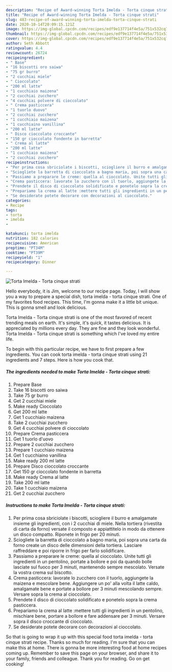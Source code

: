 ```yaml
---
description: "Recipe of Award-winning Torta Imelda - Torta cinque strati"
title: "Recipe of Award-winning Torta Imelda - Torta cinque strati"
slug: 483-recipe-of-award-winning-torta-imelda-torta-cinque-strati
date: 2020-10-14T20:09:15.121Z
image: https://img-global.cpcdn.com/recipes/edf9e137714f4e5a/751x532cq70/torta-imelda-torta-cinque-strati-recipe-main-photo.jpg
thumbnail: https://img-global.cpcdn.com/recipes/edf9e137714f4e5a/751x532cq70/torta-imelda-torta-cinque-strati-recipe-main-photo.jpg
cover: https://img-global.cpcdn.com/recipes/edf9e137714f4e5a/751x532cq70/torta-imelda-torta-cinque-strati-recipe-main-photo.jpg
author: Seth Abbott
ratingvalue: 4.4
reviewcount: 26724
recipeingredient:
- " Base"
- "16 biscotti oro saiwa"
- "75 gr burro"
- "2 cucchiai miele"
- " Cioccolato"
- "200 ml latte"
- "1 cucchiaio maizena"
- "2 cucchiai zucchero"
- "4 cucchiai polvere di cioccolato"
- " Crema pasticcera"
- "1 tuorlo duovo"
- "2 cucchiai zucchero"
- "1 cucchiaio maizena"
- "1 cucchiaino vanillina"
- "200 ml latte"
- " Disco cioccolato croccante"
- "150 gr cioccolato fondente in barretta"
- " Crema al latte"
- "200 ml latte"
- "1 cucchiaio maizena"
- "2 cucchiai zucchero"
recipeinstructions:
- "Per prima cosa sbriciolate i biscotti, sciogliere il burro e amalgamate insieme gli ingredienti, con i 2 cucchiai di miele. Nella tortiera (rivestita di carta da forno) versate il composto e appiattitelo in modo da ottenere un disco compatto. Riponete in frigo per 20 minuti."
- "Sciogliete la barretta di cioccolato a bagno maria, poi sopra una carta da forno create un disco delle dimensioni della tortiera. Lasciare raffreddare e poi riporre in frigo per farlo solidificare."
- "Passiamo a preparare le creme: quella al cioccolato. Unite tutti gli ingredienti in un pentolino, portate a bollore e poi da quando bolle lasciate sul fuoco per 3 minuti, mantenendo sempre mescolato. Versate la vostra crema sul biscotto."
- "Crema pasticcera: lavorate lo zucchero con il tuorlo, aggiungete la maizena e mescolare bene. Aggiungere un po&#39; alla volta il latte caldo, amalgamate bene e portate a bollore per 3 minuti mescolando sempre. Versare sopra la crema al cioccolato."
- "Prendete il disco di cioccolato solidificato e ponetelo sopra la crema pasticcera."
- "Prepariamo la crema al latte :mettere tutti gli ingredienti in un pentolino, mischiare bene, portare a bollore e fare addensare per 3 minuti. Versare sopra il disco croccante di cioccolato."
- "Se desiderate potete decorare con decorazioni al cioccolato."
categories:
- Recipe
tags:
- torta
- imelda
- 

katakunci: torta imelda  
nutrition: 182 calories
recipecuisine: American
preptime: "PT34M"
cooktime: "PT39M"
recipeyield: "1"
recipecategory: Dinner

---
```



![Torta Imelda - Torta cinque strati](https://img-global.cpcdn.com/recipes/edf9e137714f4e5a/751x532cq70/torta-imelda-torta-cinque-strati-recipe-main-photo.jpg)

Hello everybody, it is Jim, welcome to our recipe page. Today, I will show you a way to prepare a special dish, torta imelda - torta cinque strati. One of my favorites food recipes. This time, I'm gonna make it a little bit unique. This is gonna smell and look delicious.

Torta Imelda - Torta cinque strati is one of the most favored of recent trending meals on earth. It's simple, it's quick, it tastes delicious. It is appreciated by millions every day. They are fine and they look wonderful. Torta Imelda - Torta cinque strati is something which I've loved my entire life.




To begin with this particular recipe, we have to first prepare a few ingredients. You can cook torta imelda - torta cinque strati using 21 ingredients and 7 steps. Here is how you cook that.

<!--inarticleads1-->

##### The ingredients needed to make Torta Imelda - Torta cinque strati:

1. Prepare  Base
1. Take 16 biscotti oro saiwa
1. Take 75 gr burro
1. Get 2 cucchiai miele
1. Make ready  Cioccolato
1. Get 200 ml latte
1. Get 1 cucchiaio maizena
1. Take 2 cucchiai zucchero
1. Get 4 cucchiai polvere di cioccolato
1. Prepare  Crema pasticcera
1. Get 1 tuorlo d&#39;uovo
1. Prepare 2 cucchiai zucchero
1. Prepare 1 cucchiaio maizena
1. Get 1 cucchiaino vanillina
1. Make ready 200 ml latte
1. Prepare  Disco cioccolato croccante
1. Get 150 gr cioccolato fondente in barretta
1. Make ready  Crema al latte
1. Take 200 ml latte
1. Take 1 cucchiaio maizena
1. Get 2 cucchiai zucchero




<!--inarticleads2-->

##### Instructions to make Torta Imelda - Torta cinque strati:

1. Per prima cosa sbriciolate i biscotti, sciogliere il burro e amalgamate insieme gli ingredienti, con i 2 cucchiai di miele. Nella tortiera (rivestita di carta da forno) versate il composto e appiattitelo in modo da ottenere un disco compatto. Riponete in frigo per 20 minuti.
1. Sciogliete la barretta di cioccolato a bagno maria, poi sopra una carta da forno create un disco delle dimensioni della tortiera. Lasciare raffreddare e poi riporre in frigo per farlo solidificare.
1. Passiamo a preparare le creme: quella al cioccolato. Unite tutti gli ingredienti in un pentolino, portate a bollore e poi da quando bolle lasciate sul fuoco per 3 minuti, mantenendo sempre mescolato. Versate la vostra crema sul biscotto.
1. Crema pasticcera: lavorate lo zucchero con il tuorlo, aggiungete la maizena e mescolare bene. Aggiungere un po&#39; alla volta il latte caldo, amalgamate bene e portate a bollore per 3 minuti mescolando sempre. Versare sopra la crema al cioccolato.
1. Prendete il disco di cioccolato solidificato e ponetelo sopra la crema pasticcera.
1. Prepariamo la crema al latte :mettere tutti gli ingredienti in un pentolino, mischiare bene, portare a bollore e fare addensare per 3 minuti. Versare sopra il disco croccante di cioccolato.
1. Se desiderate potete decorare con decorazioni al cioccolato.




So that is going to wrap it up with this special food torta imelda - torta cinque strati recipe. Thanks so much for reading. I'm sure that you can make this at home. There is gonna be more interesting food at home recipes coming up. Remember to save this page on your browser, and share it to your family, friends and colleague. Thank you for reading. Go on get cooking!
